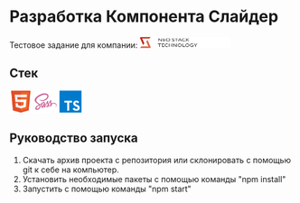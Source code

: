 #  Разработка Компонента Слайдер
Тестовое задание для компании: <img src="./src/img/logo.svg" title="React" alt="React" width="160" height="20"/>&nbsp;<br/>

## Стек
  <img src="https://github.com/devicons/devicon/blob/master/icons/html5/html5-original.svg" title="HTML" alt="HTML" width="40" height="40"/>

  <img src="https://github.com/devicons/devicon/blob/master/icons/sass/sass-original.svg" title="SASS" alt="SASS" width="40" height="40"/>

  <img src="https://github.com/devicons/devicon/blob/master/icons/typescript/typescript-original.svg" title="TS" alt="TS" width="40" height="40"/>



## Руководство запуска


1.  Скачать архив проекта с репозитория или склонировать с помощью git к себе на компьютер.
2.  Установить необходимые пакеты с помощью команды "npm install"
3.  Запустить с помощью команды "npm start"
	
